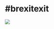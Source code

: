 # #brexitexit

[![](http://img.youtube.com/vi/HaBQfSAVt0s/0.jpg)](https://youtu.be/HaBQfSAVt0s?t=1115)


